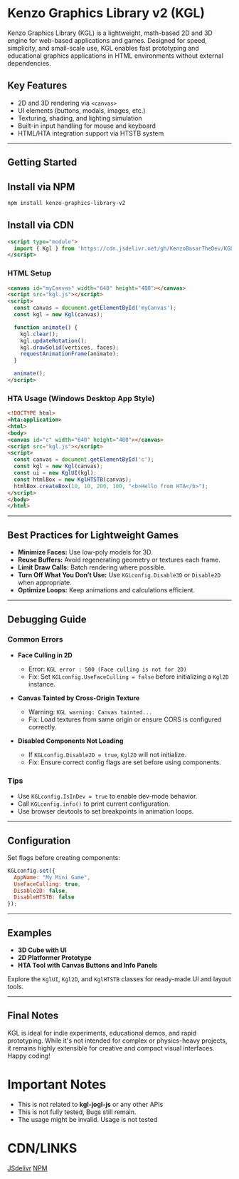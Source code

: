 # Kenzo Graphics Library v2 (KGL)

Kenzo Graphics Library (KGL) is a lightweight, math-based 2D and 3D engine for web-based applications and games. Designed for speed, simplicity, and small-scale use, KGL enables fast prototyping and educational graphics applications in HTML environments without external dependencies.

## Key Features

* 2D and 3D rendering via `<canvas>`
* UI elements (buttons, modals, images, etc.)
* Texturing, shading, and lighting simulation
* Built-in input handling for mouse and keyboard
* HTML/HTA integration support via HTSTB system

---

## Getting Started

## Install via NPM
```bash
npm install kenzo-graphics-library-v2
```

## Install via CDN
```html
<script type="module">
  import { Kgl } from 'https://cdn.jsdelivr.net/gh/KenzoBasarTheDev/KGL.js@master/kgl.js';
</script>
```

### HTML Setup

```html
<canvas id="myCanvas" width="640" height="480"></canvas>
<script src="kgl.js"></script>
<script>
  const canvas = document.getElementById('myCanvas');
  const kgl = new Kgl(canvas);

  function animate() {
    kgl.clear();
    kgl.updateRotation();
    kgl.drawSolid(vertices, faces);
    requestAnimationFrame(animate);
  }

  animate();
</script>
```

### HTA Usage (Windows Desktop App Style)

```html
<!DOCTYPE html>
<hta:application>
<html>
<body>
<canvas id="c" width="640" height="480"></canvas>
<script src="kgl.js"></script>
<script>
  const canvas = document.getElementById('c');
  const kgl = new Kgl(canvas);
  const ui = new KglUI(kgl);
  const htmlBox = new KglHTSTB(canvas);
  htmlBox.createBox(10, 10, 200, 100, "<b>Hello from HTA</b>");
</script>
</body>
</html>
```

---

## Best Practices for Lightweight Games

* **Minimize Faces:** Use low-poly models for 3D.
* **Reuse Buffers:** Avoid regenerating geometry or textures each frame.
* **Limit Draw Calls:** Batch rendering where possible.
* **Turn Off What You Don’t Use:** Use `KGLconfig.Disable3D` or `Disable2D` when appropriate.
* **Optimize Loops:** Keep animations and calculations efficient.

---

## Debugging Guide

### Common Errors

* **Face Culling in 2D**

  * Error: `KGL error : 500 (Face culling is not for 2D)`
  * Fix: Set `KGLconfig.UseFaceCulling = false` before initializing a `Kgl2D` instance.

* **Canvas Tainted by Cross-Origin Texture**

  * Warning: `KGL warning: Canvas tainted...`
  * Fix: Load textures from same origin or ensure CORS is configured correctly.

* **Disabled Components Not Loading**

  * If `KGLconfig.Disable2D = true`, `Kgl2D` will not initialize.
  * Fix: Ensure correct config flags are set before using components.

### Tips

* Use `KGLconfig.IsInDev = true` to enable dev-mode behavior.
* Call `KGLconfig.info()` to print current configuration.
* Use browser devtools to set breakpoints in animation loops.

---

## Configuration

Set flags before creating components:

```js
KGLconfig.set({
  AppName: "My Mini Game",
  UseFaceCulling: true,
  Disable2D: false,
  DisableHTSTB: false
});
```

---

## Examples

* **3D Cube with UI**
* **2D Platformer Prototype**
* **HTA Tool with Canvas Buttons and Info Panels**

Explore the `KglUI`, `Kgl2D`, and `KglHTSTB` classes for ready-made UI and layout tools.

---

## Final Notes

KGL is ideal for indie experiments, educational demos, and rapid prototyping. While it's not intended for complex or physics-heavy projects, it remains highly extensible for creative and compact visual interfaces.
Happy coding!

# Important Notes 

- This is not related to **kgl-jogl-js** or any other APIs 
- This is not fully tested, Bugs still remain.
- The usage might be invalid. Usage is not tested

# CDN/LINKS

[JSdelivr](https://cdn.jsdelivr.net/gh/KenzoBasarTheDev/KGL.js@master/kgl.js)
[NPM](https://www.npmjs.com/package/kenzo-graphics-library-v2)

